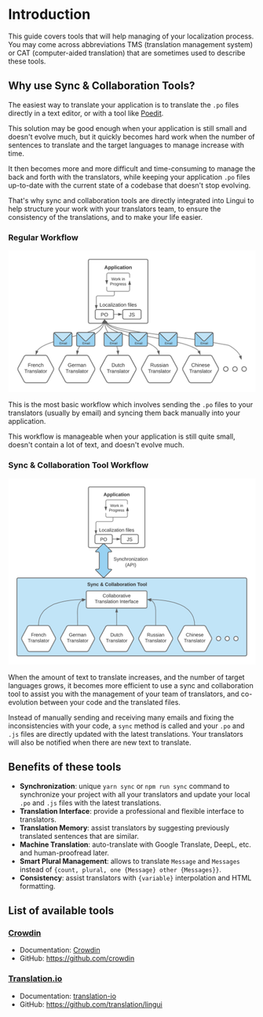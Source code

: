 # Introduction

This guide covers tools that will help managing of your localization process. You may come across abbreviations TMS (translation management system) or CAT (computer-aided translation) that are sometimes used to describe these tools.

## Why use Sync & Collaboration Tools?

The easiest way to translate your application is to translate the `.po` files directly in a text editor, or with a tool like [Poedit](https://poedit.net).

This solution may be good enough when your application is still small and doesn't evolve much, but it quickly becomes hard work when the number of sentences to translate and the target languages to manage increase with time.

It then becomes more and more difficult and time-consuming to manage the back and forth with the translators, while keeping your application `.po` files up-to-date with the current state of a codebase that doesn't stop evolving.

That's why sync and collaboration tools are directly integrated into Lingui to help structure your work with your translators team, to ensure the consistency of the translations, and to make your life easier.

### Regular Workflow

![Translation workflow *without* sync and collaboration tool](../assets/without-collaboration-tool.png)

This is the most basic workflow which involves sending the `.po` files to your translators (usually by email) and syncing them back manually into your application.

This workflow is manageable when your application is still quite small, doesn't contain a lot of text, and doesn't evolve much.

### Sync & Collaboration Tool Workflow

![Translation workflow *with* sync and collaboration tool](../assets/with-collaboration-tool.png)

When the amount of text to translate increases, and the number of target languages grows, it becomes more efficient to use a sync and collaboration tool to assist you with the management of your team of translators, and co-evolution between your code and the translated files.

Instead of manually sending and receiving many emails and fixing the inconsistencies with your code, a `sync` method is called and your `.po` and `.js` files are directly updated with the latest translations. Your translators will also be notified when there are new text to translate.

## Benefits of these tools

- **Synchronization**: unique `yarn sync` or `npm run sync` command to synchronize your project with all your translators and update your local `.po` and `.js` files with the latest translations.
- **Translation Interface**: provide a professional and flexible interface to translators.
- **Translation Memory**: assist translators by suggesting previously translated sentences that are similar.
- **Machine Translation**: auto-translate with Google Translate, DeepL, etc. and human-proofread later.
- **Smart Plural Management**: allows to translate `Message` and `Messages` instead of `{count, plural, one {Message} other {Messages}}`.
- **Consistency**: assist translators with `{variable}` interpolation and HTML formatting.

## List of available tools

### [Crowdin](https://crowdin.com/?utm_source=lingui.dev&utm_medium=referral&utm_campaign=lingui.dev)

- Documentation: [Crowdin](../tools/crowdin.md)
- GitHub: https://github.com/crowdin

### [Translation.io](https://translation.io/lingui)

- Documentation: [translation-io](../tools/translation-io.md)
- GitHub: https://github.com/translation/lingui
